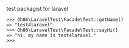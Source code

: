 test packagist for laravel


```
>>> Oh86\LaravelTest\Facade\Test::getName()
=> "test4laravel"
>>> Oh86\LaravelTest\Facade\Test::sayHi()
=> "hi, my name is test4laravel."
>>>
```

